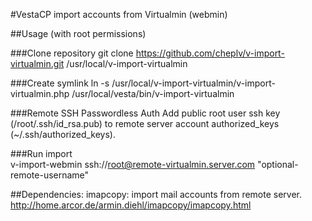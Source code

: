 #VestaCP import accounts from Virtualmin (webmin)

##Usage (with root permissions)

###Clone repository
git clone https://github.com/cheplv/v-import-virtualmin.git /usr/local/v-import-virtualmin

###Create symlink
ln -s /usr/local/v-import-virtualmin/v-import-virtualmin.php /usr/local/vesta/bin/v-import-virtualmin

###Remote SSH Passwordless Auth
Add public root user ssh key (/root/.ssh/id_rsa.pub) to remote server account authorized_keys (~/.ssh/authorized_keys).

###Run import  
v-import-webmin ssh://root@remote-virtualmin.server.com "optional-remote-username"

##Dependencies:
imapcopy: import mail accounts from remote server. http://home.arcor.de/armin.diehl/imapcopy/imapcopy.html
